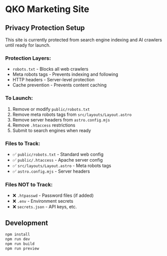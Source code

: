 # QKO Marketing Site

## Privacy Protection Setup

This site is currently protected from search engine indexing and AI crawlers until ready for launch.

### Protection Layers:
- `robots.txt` - Blocks all web crawlers
- Meta robots tags - Prevents indexing and following
- HTTP headers - Server-level protection
- Cache prevention - Prevents content caching

### To Launch:
1. Remove or modify `public/robots.txt`
2. Remove meta robots tags from `src/layouts/Layout.astro`
3. Remove server headers from `astro.config.mjs`
4. Remove `.htaccess` restrictions
5. Submit to search engines when ready

### Files to Track:
- ✅ `public/robots.txt` - Standard web config
- ✅ `public/.htaccess` - Apache server config
- ✅ `src/layouts/Layout.astro` - Meta robots tags
- ✅ `astro.config.mjs` - Server headers

### Files NOT to Track:
- ❌ `.htpasswd` - Password files (if added)
- ❌ `.env` - Environment secrets
- ❌ `secrets.json` - API keys, etc.

## Development

```bash
npm install
npm run dev
npm run build
npm run preview
```
